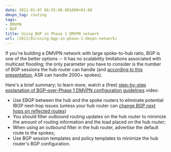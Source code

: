 ```yaml
---
date: 2011-01-07 06:55:00.001000+01:00
dmvpn_tag: routing
tags:
- DMVPN
- BGP
title: Using BGP in Phase 1 DMVPN network
url: /2011/01/using-bgp-in-phase-1-dmvpn-network/
---
```

If you're building a DMVPN network with large spoke-to-hub ratio, BGP is one of the better options -- it has no scalability limitations associated with multicast flooding; the only parameter you have to consider is the number of BGP sessions the hub router can handle (and [according to this presentation](http://www.cisco.com/web/strategy/docs/gov/IntegNet_Feb17_915_Lynn.pdf), ASR can handle 2000+ spokes).
<!--more-->
Here's a brief summary; to learn more, watch a (free) [step-by-step explanation of BGP-over-Phase 1 DMVPN configuration guidelines](https://my.ipspace.net/bin/get/DMVPN/2.2%20-%20Routing%20Protocols%20in%20DMVPN%20Phase%201.mp4?doccode=DMVPN) video:

-   Use EBGP between the hub and the spoke routers to eliminate potential IBGP next-hop issues (unless your hub router can [change BGP next hops on reflected routes](/2014/04/changes-in-ibgp-next-hop-processing/))
-   You should filter outbound routing updates on the hub router to minimize the amount of routing information and the load placed on the hub router;
-   When using an outbound filter in the hub router, advertise the default route to the spokes;
-   Use BGP session templates and policy templates to minimize the hub router's BGP configuration.
